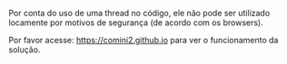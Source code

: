 Por conta do uso de uma thread no código, ele não pode ser utilizado locamente por motivos de segurança (de acordo com os browsers).

Por favor acesse: https://comini2.github.io para ver o funcionamento da solução. 

